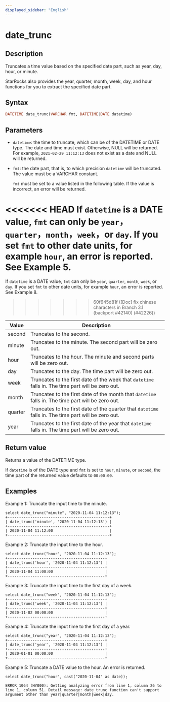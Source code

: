 ```yaml
---
displayed_sidebar: "English"
---
```


# date_trunc

## Description

Truncates a time value based on the specified date part, such as year, day, hour, or minute.

StarRocks also provides the year, quarter, month, week, day, and hour functions for you to extract the specified date part.

## Syntax

```Haskell
DATETIME date_trunc(VARCHAR fmt, DATETIME|DATE datetime)
```

## Parameters

- `datetime`: the time to truncate, which can be of the DATETIME or DATE type. The date and time must exist. Otherwise, NULL will be returned. For example, `2021-02-29 11:12:13` does not exist as a date and NULL will be returned.

- `fmt`: the date part, that is, to which precision `datetime` will be truncated. The value must be a VARCHAR constant.

  `fmt` must be set to a value listed in the following table. If the value is incorrect, an error will be returned.

<<<<<<< HEAD
  If `datetime` is a DATE value, `fmt` can only be `year`，`quarter`，`month`，`week`，or `day`. If you set `fmt` to other date units, for example `hour`, an error is reported. See Example 5.
=======
  If `datetime` is a DATE value, `fmt` can only be `year`, `quarter`, `month`, `week`, or `day`. If you set `fmt` to other date units, for example `hour`, an error is reported. See Example 8.
>>>>>>> 60f645d81f ([Doc] fix chinese characters in Branch 3.1 (backport #42140) (#42226))

| Value   | Description                                                  |
| ------- | ------------------------------------------------------------ |
| second  | Truncates to the second.                                     |
| minute  | Truncates to the minute. The second part will be zero out.   |
| hour    | Truncates to the hour. The minute and second parts will be zero out. |
| day     | Truncates to the day. The time part will be zero out.        |
| week    | Truncates to the first date of the week that `datetime` falls in. The time part will be zero out. |
| month   | Truncates to the first date of the month that `datetime` falls in. The time part will be zero out. |
| quarter | Truncates to the first date of the quarter that `datetime` falls in. The time part will be zero out. |
| year    | Truncates to the first date of the year that `datetime` falls in. The time part will be zero out. |

## Return value

Returns a value of the DATETIME type.

If `datetime` is of the DATE type and `fmt` is set to `hour`, `minute`, or `second`, the time part of the returned value defaults to `00:00:00`.

## Examples

Example 1: Truncate the input time to the minute.

```Plain
select date_trunc("minute", "2020-11-04 11:12:13");
+---------------------------------------------+
| date_trunc('minute', '2020-11-04 11:12:13') |
+---------------------------------------------+
| 2020-11-04 11:12:00                         |
+---------------------------------------------+
```

Example 2: Truncate the input time to the hour.

```Plain
select date_trunc("hour", "2020-11-04 11:12:13");
+-------------------------------------------+
| date_trunc('hour', '2020-11-04 11:12:13') |
+-------------------------------------------+
| 2020-11-04 11:00:00                       |
+-------------------------------------------+
```

Example 3: Truncate the input time to the first day of a week.

```Plain
select date_trunc("week", "2020-11-04 11:12:13");
+-------------------------------------------+
| date_trunc('week', '2020-11-04 11:12:13') |
+-------------------------------------------+
| 2020-11-02 00:00:00                       |
+-------------------------------------------+
```

Example 4: Truncate the input time to the first day of a year.

```Plain
select date_trunc("year", "2020-11-04 11:12:13");
+-------------------------------------------+
| date_trunc('year', '2020-11-04 11:12:13') |
+-------------------------------------------+
| 2020-01-01 00:00:00                       |
+-------------------------------------------+
```

Example 5: Truncate a DATE value to the hour. An error is returned.

```Plain
select date_trunc("hour", cast("2020-11-04" as date));

ERROR 1064 (HY000): Getting analyzing error from line 1, column 26 to line 1, column 51. Detail message: date_trunc function can't support argument other than year|quarter|month|week|day.
```
